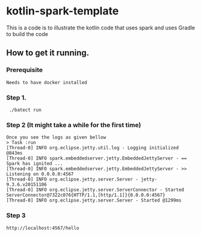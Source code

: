 # kotlin-spark-template
This is a code is to illustrate the kotlin code that uses spark and uses Gradle to build the code

## How to get it running.

### Prerequisite 
```
Needs to have docker installed
```

### Step 1.
```
 ./batect run

```
### Step 2 (It might take a while for the first time)

```
Once you see the logs as given bellow
> Task :run
[Thread-0] INFO org.eclipse.jetty.util.log - Logging initialized @843ms
[Thread-0] INFO spark.embeddedserver.jetty.EmbeddedJettyServer - == Spark has ignited ...
[Thread-0] INFO spark.embeddedserver.jetty.EmbeddedJettyServer - >> Listening on 0.0.0.0:4567
[Thread-0] INFO org.eclipse.jetty.server.Server - jetty-9.3.6.v20151106
[Thread-0] INFO org.eclipse.jetty.server.ServerConnector - Started ServerConnector@7322c076{HTTP/1.1,[http/1.1]}{0.0.0.0:4567}
[Thread-0] INFO org.eclipse.jetty.server.Server - Started @1299ms

```

### Step 3

```
http://localhost:4567/hello
```



